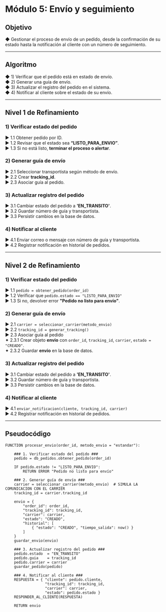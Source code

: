 # Módulo 5: Envío y seguimiento

## Objetivo
◆ Gestionar el proceso de envío de un pedido, desde la confirmación de su estado hasta la notificación al cliente con un número de seguimiento.

---

## Algoritmo
◆ 1) Verificar que el pedido está en estado de envío.  
◆ 2) Generar una guía de envío.  
◆ 3) Actualizar el registro del pedido en el sistema.  
◆ 4) Notificar al cliente sobre el estado de su envío.

---

## Nivel 1 de Refinamiento

### 1) Verificar estado del pedido
► 1.1 Obtener pedido por ID.  
► 1.2 Revisar que el estado sea **“LISTO_PARA_ENVIO”**.  
► 1.3 Si no está listo, **terminar el proceso o alertar**.

### 2) Generar guía de envío
► 2.1 Seleccionar transportista según método de envío.  
► 2.2 Crear **tracking_id**.  
► 2.3 Asociar guía al pedido.

### 3) Actualizar registro del pedido
► 3.1 Cambiar estado del pedido a **'EN_TRANSITO'**.  
► 3.2 Guardar número de guía y transportista.  
► 3.3 Persistir cambios en la base de datos.

### 4) Notificar al cliente
► 4.1 Enviar correo o mensaje con número de guía y transportista.  
► 4.2 Registrar notificación en historial de pedidos.

---

## Nivel 2 de Refinamiento

### 1) Verificar estado del pedido
► 1.1 `pedido = obtener_pedido(order_id)`  
► 1.2 Verificar que `pedido.estado == "LISTO_PARA_ENVIO"`  
► 1.3 Si no, devolver error **"Pedido no listo para envío"**.

### 2) Generar guía de envío
► 2.1 `carrier = seleccionar_carrier(metodo_envio)`  
► 2.2 `tracking_id = generar_tracking()`  
► 2.3 Asociar guía al pedido  
✦ 2.3.1 Crear objeto **envio** con `order_id`, `tracking_id`, `carrier`, `estado = "CREADO"`.  
✦ 2.3.2 Guardar **envio** en la base de datos.

### 3) Actualizar registro del pedido
► 3.1 Cambiar estado del pedido a **'EN_TRANSITO'**.  
► 3.2 Guardar número de guía y transportista.  
► 3.3 Persistir cambios en la base de datos.

### 4) Notificar al cliente
► 4.1 `enviar_notificacion(cliente, tracking_id, carrier)`  
► 4.2 Registrar notificación en historial de pedidos.

---

## Pseudocódigo

```pseudo
FUNCTION procesar_envio(order_id, metodo_envio = "estandar"):

    ### 1. Verificar estado del pedido ###
    pedido = db_pedidos.obtener_pedido(order_id)

    IF pedido.estado != "LISTO_PARA_ENVIO":
        RETURN ERROR "Pedido no listo para envío"

    ### 2. Generar guía de envío ###
    carrier = seleccionar_carrier(metodo_envio)  # SIMULA LA COMUNICACION CON EL CARRIER
    tracking_id = carrier.tracking_id

    envio = {
        "order_id": order_id,
        "tracking_id": tracking_id,
        "carrier": carrier,
        "estado": "CREADO",
        "historial": [
            { "estado": "CREADO", "tiempo_salida": now() }
        ]
    }
    guardar_envio(envio)

    ### 3. Actualizar registro del pedido ###
    pedido.estado  = "EN_TRANSITO"
    pedido.guia    = tracking_id
    pedido.carrier = carrier
    guardar_pedido(pedido)

    ### 4. Notificar al cliente ###
    RESPUESTA = { "cliente": pedido.cliente,
                  "tracking_id": tracking_id,
                  "carrier": carrier,
                  "estado": pedido.estado }
    RESPONDER_AL_CLIENTE(RESPUESTA)

    RETURN envio
